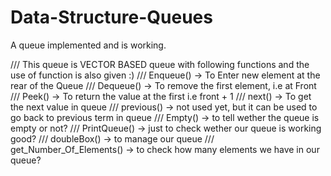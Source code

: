 # Data-Structure-Queues
A queue implemented and is working.

/// This queue is VECTOR BASED queue with following functions and the use of function is also given :)
/// Enqueue() -> To Enter new element at the rear of the Queue
/// Dequeue() -> To remove the first element, i.e at Front
/// Peek() -> To return the value at the first i.e front + 1
/// next() -> To get the next value in queue
/// previous() -> not used yet, but it can be used to go back to previous term in queue
/// Empty() -> to tell wether the queue is empty or not?
/// PrintQueue() -> just to check wether our queue is working good?
/// doubleBox() -> to manage our queue
/// get_Number_Of_Elements() -> to check how many elements we have in our queue?
